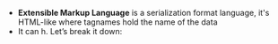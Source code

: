 - **Extensible Markup Language** is a serialization format language, it's HTML-like where tagnames hold the name of the data
- It can h.
Let’s break it down:
